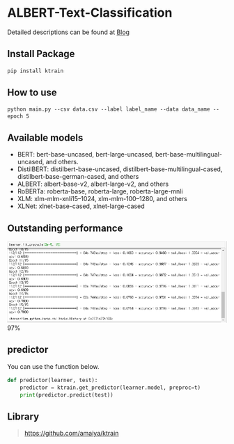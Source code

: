 # ALBERT-Text-Classification
Detailed descriptions can be found at [Blog](https://hipgyung.tistory.com/93)

## Install Package
``` python
pip install ktrain
```

## How to use
```
python main.py --csv data.csv --label label_name --data data_name --epoch 5
```

## Available models
- BERT: bert-base-uncased, bert-large-uncased, bert-base-multilingual-uncased, and others.
- DistilBERT: distilbert-base-uncased, distilbert-base-multilingual-cased, distilbert-base-german-cased, and others
- ALBERT: albert-base-v2, albert-large-v2, and others
- RoBERTa: roberta-base, roberta-large, roberta-large-mnli
- XLM: xlm-mlm-xnli15–1024, xlm-mlm-100–1280, and others
- XLNet: xlnet-base-cased, xlnet-large-cased

## Outstanding performance
![](img.png)  
97%

## predictor
You can use the function below.
``` python
def predictor(learner, test):
	predictor = ktrain.get_predictor(learner.model, preproc=t)
	print(predictor.predict(test))

```


## Library
> https://github.com/amaiya/ktrain